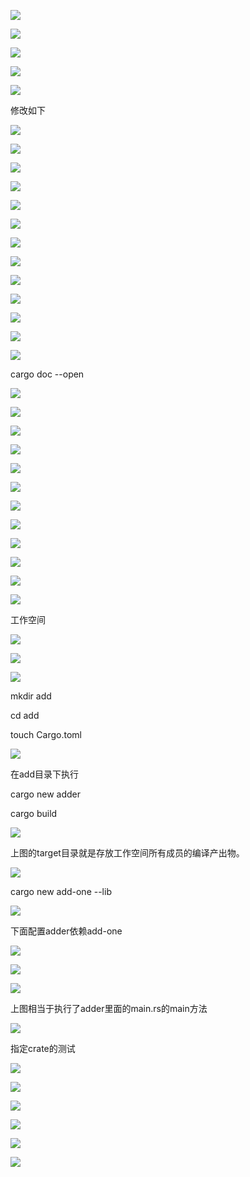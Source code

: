 ![](https://gitee.com/hxc8/images4/raw/master/img/202407172306276.jpg)

![](https://gitee.com/hxc8/images4/raw/master/img/202407172306582.jpg)

![](https://gitee.com/hxc8/images4/raw/master/img/202407172306424.jpg)

![](https://gitee.com/hxc8/images4/raw/master/img/202407172306685.jpg)

![](https://gitee.com/hxc8/images4/raw/master/img/202407172306464.jpg)

修改如下

![](https://gitee.com/hxc8/images4/raw/master/img/202407172306762.jpg)

![](https://gitee.com/hxc8/images4/raw/master/img/202407172306504.jpg)

![](https://gitee.com/hxc8/images4/raw/master/img/202407172307655.jpg)

![](https://gitee.com/hxc8/images4/raw/master/img/202407172307770.jpg)

![](https://gitee.com/hxc8/images4/raw/master/img/202407172307472.jpg)

![](https://gitee.com/hxc8/images4/raw/master/img/202407172307818.jpg)

![](https://gitee.com/hxc8/images4/raw/master/img/202407172307820.jpg)

![](https://gitee.com/hxc8/images4/raw/master/img/202407172307966.jpg)

![](https://gitee.com/hxc8/images4/raw/master/img/202407172307091.jpg)

![](https://gitee.com/hxc8/images4/raw/master/img/202407172307401.jpg)

![](https://gitee.com/hxc8/images4/raw/master/img/202407172307954.jpg)

![](https://gitee.com/hxc8/images4/raw/master/img/202407172307603.jpg)

![](https://gitee.com/hxc8/images4/raw/master/img/202407172307988.jpg)

cargo doc --open

![](https://gitee.com/hxc8/images4/raw/master/img/202407172307263.jpg)

![](https://gitee.com/hxc8/images4/raw/master/img/202407172307576.jpg)

![](https://gitee.com/hxc8/images4/raw/master/img/202407172307151.jpg)

![](https://gitee.com/hxc8/images4/raw/master/img/202407172307497.jpg)

![](https://gitee.com/hxc8/images4/raw/master/img/202407172307429.jpg)

![](https://gitee.com/hxc8/images4/raw/master/img/202407172307701.jpg)

![](https://gitee.com/hxc8/images4/raw/master/img/202407172307909.jpg)

![](https://gitee.com/hxc8/images4/raw/master/img/202407172307346.jpg)

![](https://gitee.com/hxc8/images4/raw/master/img/202407172307536.jpg)

![](https://gitee.com/hxc8/images4/raw/master/img/202407172307782.jpg)

![](https://gitee.com/hxc8/images4/raw/master/img/202407172307824.jpg)

![](https://gitee.com/hxc8/images4/raw/master/img/202407172307249.jpg)

工作空间

![](https://gitee.com/hxc8/images4/raw/master/img/202407172307619.jpg)

![](https://gitee.com/hxc8/images4/raw/master/img/202407172307873.jpg)

![](https://gitee.com/hxc8/images4/raw/master/img/202407172307981.jpg)

mkdir add

cd add

touch Cargo.toml

![](https://gitee.com/hxc8/images4/raw/master/img/202407172307348.jpg)

在add目录下执行

cargo  new adder

cargo build

![](https://gitee.com/hxc8/images4/raw/master/img/202407172307160.jpg)

上图的target目录就是存放工作空间所有成员的编译产出物。

![](https://gitee.com/hxc8/images4/raw/master/img/202407172307635.jpg)

cargo new add-one --lib

![](https://gitee.com/hxc8/images4/raw/master/img/202407172307153.jpg)

下面配置adder依赖add-one

![](https://gitee.com/hxc8/images4/raw/master/img/202407172308861.jpg)

![](https://gitee.com/hxc8/images4/raw/master/img/202407172308812.jpg)

![](https://gitee.com/hxc8/images4/raw/master/img/202407172308036.jpg)

上图相当于执行了adder里面的main.rs的main方法

![](https://gitee.com/hxc8/images4/raw/master/img/202407172308505.jpg)

指定crate的测试

![](https://gitee.com/hxc8/images4/raw/master/img/202407172308489.jpg)

![](https://gitee.com/hxc8/images4/raw/master/img/202407172308628.jpg)

![](https://gitee.com/hxc8/images4/raw/master/img/202407172308158.jpg)

![](https://gitee.com/hxc8/images4/raw/master/img/202407172308297.jpg)

![](https://gitee.com/hxc8/images4/raw/master/img/202407172308490.jpg)

![](https://gitee.com/hxc8/images4/raw/master/img/202407172308030.jpg)